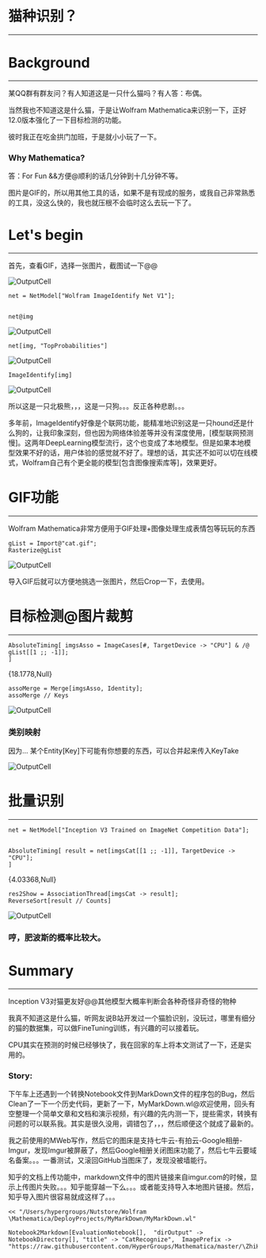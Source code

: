 # 猫种识别？
---


# Background
---


某QQ群有群友问？有人知道这是一只什么猫吗？有人答：布偶。

当然我也不知道这是什么猫，于是让Wolfram Mathematica来识别一下，正好12.0版本强化了一下目标检测的功能。

彼时我正在吃金拱门加班，于是就小小玩了一下。

### Why Mathematica?


答：For Fun &&方便@顺利的话几分钟到十几分钟不等。

图片是GIF的，所以用其他工具的话，如果不是有现成的服务，或我自己非常熟悉的工具，没这么快的，我也就压根不会临时这么去玩一下了。

# Let's begin
---


首先，查看GIF，选择一张图片，截图试一下@@

![OutputCell](/Users/hypergroups/Documents/githubhg/Mathematica/ZhiHu/MachineLearningInAction/Source/CatRecognize/CatRecognize/resource/CatRecognize_11.jpg)

    net = NetModel["Wolfram ImageIdentify Net V1"];
    

    net@img

![OutputCell](/Users/hypergroups/Documents/githubhg/Mathematica/ZhiHu/MachineLearningInAction/Source/CatRecognize/CatRecognize/resource/CatRecognize_14.jpg)

    net[img, "TopProbabilities"]

![OutputCell](/Users/hypergroups/Documents/githubhg/Mathematica/ZhiHu/MachineLearningInAction/Source/CatRecognize/CatRecognize/resource/CatRecognize_16.jpg)

    ImageIdentify[img]

![OutputCell](/Users/hypergroups/Documents/githubhg/Mathematica/ZhiHu/MachineLearningInAction/Source/CatRecognize/CatRecognize/resource/CatRecognize_18.jpg)

所以这是一只北极熊，，，这是一只狗。。。反正各种悲剧。。。

多年前，ImageIdentify好像是个联网功能，能精准地识别这是一只hound还是什么狗的，让我印象深刻，但也因为网络体验差等并没有深度使用，[模型联网预测慢]。这两年DeepLearning模型流行，这个也变成了本地模型。但是如果本地模型效果不好的话，用户体验的感觉就不好了。理想的话，其实还不如可以切在线模式，Wolfram自己有个更全能的模型[包含图像搜索库等]，效果更好。

# GIF功能
---


Wolfram Mathematica非常方便用于GIF处理+图像处理生成表情包等玩玩的东西

    gList = Import@"cat.gif";
    Rasterize@gList

![OutputCell](/Users/hypergroups/Documents/githubhg/Mathematica/ZhiHu/MachineLearningInAction/Source/CatRecognize/CatRecognize/resource/CatRecognize_24.jpg)

导入GIF后就可以方便地挑选一张图片，然后Crop一下，去使用。

# 目标检测@图片裁剪
---


    AbsoluteTiming[ imgsAsso = ImageCases[#, TargetDevice -> "CPU"] & /@ gList[[1 ;; -1]];
    ]

{18.1778,Null}

    assoMerge = Merge[imgsAsso, Identity];
    assoMerge // Keys

![OutputCell](/Users/hypergroups/Documents/githubhg/Mathematica/ZhiHu/MachineLearningInAction/Source/CatRecognize/CatRecognize/resource/CatRecognize_30.jpg)

### 类别映射


因为...
某个Entity[Key]下可能有你想要的东西，可以合并起来传入KeyTake

![OutputCell](/Users/hypergroups/Documents/githubhg/Mathematica/ZhiHu/MachineLearningInAction/Source/CatRecognize/CatRecognize/resource/CatRecognize_33.jpg)

# 批量识别
---


    net = NetModel["Inception V3 Trained on ImageNet Competition Data"];
    

    AbsoluteTiming[ result = net[imgsCat[[1 ;; -1]], TargetDevice -> "CPU"];
    ]

{4.03368,Null}

    res2Show = AssociationThread[imgsCat -> result];
    ReverseSort[result // Counts]

![OutputCell](/Users/hypergroups/Documents/githubhg/Mathematica/ZhiHu/MachineLearningInAction/Source/CatRecognize/CatRecognize/resource/CatRecognize_39.jpg)

### 哼，肥波斯的概率比较大。


# Summary
---


Inception V3对猫更友好@@其他模型大概率判断会各种奇怪非奇怪的物种

我真不知道这是什么猫，听网友说B站开发过一个猫脸识别，没玩过，哪里有细分的猫的数据集，可以做FineTuning训练，有兴趣的可以接着玩。

CPU其实在预测的时候已经够快了，我在回家的车上将本文测试了一下，还是实用的。

### Story:


下午车上还遇到一个转换Notebook文件到MarkDown文件的程序包的Bug，然后Clean了一下一个历史代码，更新了一下，MyMarkDown.wl@欢迎使用，回头有空整理一个简单文章和文档和演示视频，有兴趣的先内测一下，提些需求，转换有问题的可以联系我。其实是很久没用，调错包了，，，然后顺便这个就成了最新的。

我之前使用的MWeb写作，然后它的图床是支持七牛云-有拍云-Google相册-Imgur，发现Imgur被屏蔽了，然后Google相册关闭图床功能了，然后七牛云要域名备案。。。一番测试，又滚回GitHub当图床了，发现没被墙能行。

知乎的文档上传功能中，markdown文件中的图片链接来自imgur.com的时候，显示上传图片失败。。。知乎能穿越一下么。。。或者能支持导入本地图片链接。然后，知乎导入图片很容易就成这样了。。。

    << "/Users/hypergroups/Nutstore/Wolfram \Mathematica/DeployProjects/MyMarkDown/MyMarkDown.wl"

    Notebook2Markdown[EvaluationNotebook[],  "dirOutput" -> NotebookDirectory[], "title" -> "CatRecognize",  ImagePrefix -> "https://raw.githubusercontent.com/HyperGroups/Mathematica/master/\ZhiHu/MachineLearningInAction/Source/CatRecognize"]